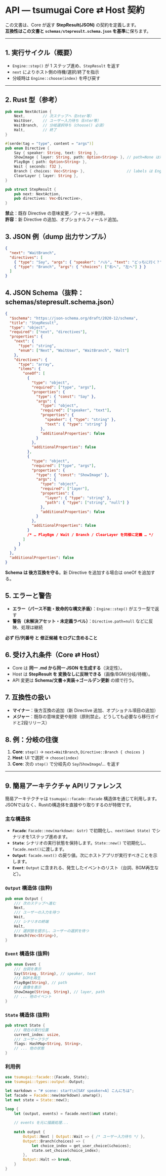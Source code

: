 # API — tsumugai Core ⇄ Host 契約

この文書は、Core が返す **StepResult(JSON)** の契約を定義します。  
**互換性はこの文書と `schemas/stepresult.schema.json` を基準**に保ちます。

---

## 1. 実行サイクル（概要）

- `Engine::step()` が 1 ステップ進め、`StepResult` を返す  
- `next` によりホスト側の待機/選択/終了を指示  
- 分岐時は `Engine::choose(index)` を呼び戻す

---

## 2. Rust 型（参考）

```rust
pub enum NextAction {
    Next,        // 次ステップへ（Enter等）
    WaitUser,    // ユーザー入力待ち（Enter等）
    WaitBranch,  // 分岐選択待ち（choose() 必須）
    Halt,        // 終了
}

#[serde(tag = "type", content = "args")]
pub enum Directive {
    Say { speaker: String, text: String },
    ShowImage { layer: String, path: Option<String> }, // path=None は未解決
    PlayBgm { path: Option<String> },
    Wait { seconds: f32 },
    Branch { choices: Vec<String> },                   // labels は Engine 内部で保持
    ClearLayer { layer: String },
}

pub struct StepResult {
    pub next: NextAction,
    pub directives: Vec<Directive>,
}
```
**禁止**：既存 Directive の意味変更／フィールド削除。  
**許容**：新 Directive の追加、オプショナルフィールド追加。

## 3. JSON 例（dump 出力サンプル）

```json
{
  "next": "WaitBranch",
  "directives": [
    { "type": "Say", "args": { "speaker": "ハル", "text": "どっちに行く？" } },
    { "type": "Branch", "args": { "choices": ["右へ", "左へ"] } }
  ]
}
```

## 4. JSON Schema（抜粋：schemas/stepresult.schema.json）

```json
{
  "$schema": "https://json-schema.org/draft/2020-12/schema",
  "title": "StepResult",
  "type": "object",
  "required": ["next", "directives"],
  "properties": {
    "next": {
      "type": "string",
      "enum": ["Next", "WaitUser", "WaitBranch", "Halt"]
    },
    "directives": {
      "type": "array",
      "items": {
        "oneOf": [
          {
            "type": "object",
            "required": ["type", "args"],
            "properties": {
              "type": { "const": "Say" },
              "args": {
                "type": "object",
                "required": ["speaker", "text"],
                "properties": {
                  "speaker": { "type": "string" },
                  "text": { "type": "string" }
                },
                "additionalProperties": false
              }
            },
            "additionalProperties": false
          },
          {
            "type": "object",
            "required": ["type", "args"],
            "properties": {
              "type": { "const": "ShowImage" },
              "args": {
                "type": "object",
                "required": ["layer"],
                "properties": {
                  "layer": { "type": "string" },
                  "path": { "type": ["string", "null"] }
                },
                "additionalProperties": false
              }
            },
            "additionalProperties": false
          }
          /* … PlayBgm / Wait / Branch / ClearLayer を同様に定義 … */
        ]
      }
    }
  },
  "additionalProperties": false
}
```
**Schema は 後方互換を守る**。新 Directive を追加する場合は oneOf を追加する。

## 5. エラーと警告
- **エラー（パース不能・致命的な構文矛盾）**：`Engine::step()` がエラー型で返す
- **警告（未解決アセット・未定義ラベル）**：`Directive.path=null` などに反映、処理は継続

**必ず 行/列番号 と 修正候補 をログに含めること**

## 6. 受け入れ条件（Core ⇄ Host）
- Core は **同一 .md から同一 JSON を生成する**（決定性）。
- Host は **StepResult を 変換なしに反映できる**（画像/BGM/分岐/待機）。
- API 変更は **Schema/文書→実装→ゴールデン更新** の順で行う。

## 7. 互換性の扱い
- **マイナー**：後方互換の追加（新 Directive 追加、オプショナル項目の追加）
- **メジャー**：既存の意味変更や削除（原則禁止。どうしても必要なら移行ガイドと2段リリース）

## 8. 例：分岐の往復
1.  **Core**: `step()` → `next=WaitBranch`, `Directive::Branch { choices }`
2.  **Host**: UI で選択 → `choose(index)`
3.  **Core**: 次の `step()` で分岐先の `Say`/`ShowImage`/… を返す

---

## 9. 簡易アーキテクチャ APIリファレンス

簡易アーキテクチャは `tsumugai::facade::Facade` 構造体を通じて利用します。
JSONではなく、Rustの構造体を直接やり取りするのが特徴です。

### 主な構造体

- **`Facade`**: `Facade::new(markdown: &str)` で初期化し、`next(&mut State)` でシナリオを1ステップ進めます。
- **`State`**: シナリオの実行状態を保持します。`State::new()` で初期化し、`facade.next()`に渡します。
- **`Output`**: `facade.next()` の戻り値。次にホストアプリが実行すべきことを示します。
- **`Event`**: `Output` に含まれる、発生したイベントのリスト（台詞、BGM再生など）。

### `Output` 構造体 (抜粋)

```rust
pub enum Output {
    /// 次のステップへ進む
    Next,
    /// ユーザーの入力を待つ
    Wait,
    /// シナリオの終端
    Halt,
    /// 選択肢を提示し、ユーザーの選択を待つ
    Branch(Vec<String>),
}
```

### `Event` 構造体 (抜粋)

```rust
pub enum Event {
    /// 台詞を表示
    Say(String, String), // speaker, text
    /// BGMを再生
    PlayBgm(String), // path
    /// 画像を表示
    ShowImage(String, String), // layer, path
    // ... 他のイベント
}
```

### `State` 構造体 (抜粋)

```rust
pub struct State {
    /// 現在の実行位置
    current_index: usize,
    /// ユーザーフラグ
    flags: HashMap<String, String>,
    // ... 他の状態
}
```

### 利用例

```rust
use tsumugai::facade::{Facade, State};
use tsumugai::types::output::Output;

let markdown = "# scene: start\n[SAY speaker=A] こんにちは";
let facade = Facade::new(markdown).unwrap();
let mut state = State::new();

loop {
    let (output, events) = facade.next(&mut state);
    
    // events を元に描画処理...
    
    match output {
        Output::Next | Output::Wait => { /* ユーザー入力待ち */ },
        Output::Branch(choices) => {
            let choice_index = get_user_choice(&choices);
            state.set_choice(choice_index);
        },
        Output::Halt => break,
    }
}
```
